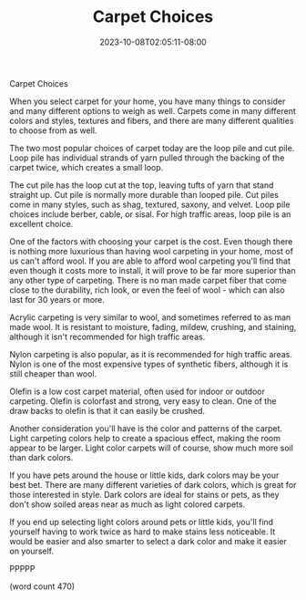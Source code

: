 ﻿---
title: "Carpet Choices"
date: 2023-10-08T02:05:11-08:00
description: "Carpet Tips for Web Success"
featured_image: "/images/Carpet.jpg"
tags: ["Carpet"]
---

Carpet Choices

When you select carpet for your home, you have many
things to consider and many different options to
weigh as well.  Carpets come in many different colors
and styles, textures and fibers, and there are many
different qualities to choose from as well.

The two most popular choices of carpet today are the
loop pile and cut pile.  Loop pile has individual
strands of yarn pulled through the backing of the
carpet twice, which creates a small loop.  

The cut pile has the loop cut at the top, leaving
tufts of yarn that stand straight up. Cut pile is
normally more durable than looped pile.  Cut piles
come in many styles, such as shag, textured, saxony,
and velvet.  Loop pile choices include berber,
cable, or sisal.  For high traffic areas, loop pile
is an excellent choice.

One of the factors with choosing your carpet is the
cost.  Even though there is nothing more luxurious 
than having wool carpeting in your home, most of us
can't afford wool.  If you are able to afford wool
carpeting you'll find that even though it costs more
to install, it will prove to be far more superior
than any other type of carpeting.  There is no man
made carpet fiber that come close to the durability,
rich look, or even the feel of wool - which can also
last for 30 years or more.

Acrylic carpeting is very similar to wool, and 
sometimes referred to as man made wool.  It is 
resistant to moisture, fading, mildew, crushing, and
staining, although it isn't recommended for high
traffic areas.  

Nylon carpeting is also popular, as it is recommended
for high traffic areas.  Nylon is one of the most
expensive types of synthetic fibers, although it
is still cheaper than wool.  

Olefin is a low cost carpet material, often used for
indoor or outdoor carpeting.  Olefin is colorfast
and strong, very easy to clean.  One of the draw
backs to olefin is that it can easily be crushed.

Another consideration you'll have is the color and
patterns of the carpet.  Light carpeting colors 
help to create a spacious effect, making the room
appear to be larger.  Light color carpets will of
course, show much more soil than dark colors.

If you have pets around the house or little kids,
dark colors may be your best bet.  There are many
different varieties of dark colors, which is great
for those interested in style.  Dark colors are
ideal for stains or pets, as they don't show soiled
areas near as much as light colored carpets.

If you end up selecting light colors around pets or
little kids, you'll find yourself having to work
twice as hard to make stains less noticeable.  It
would be easier and also smarter to select a dark
color and make it easier on yourself.

PPPPP

(word count 470)
